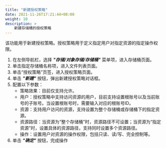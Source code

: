```yaml
---
title: "新建授权策略"
date: 2021-11-26T17:21:44+08:00
weight: 10
description: >
    新建存储桶的授权策略
---
```


该功能用于新建授权策略。授权策略用于定义指定用户对指定资源的指定操作权限。

1. 在左侧导航栏，选择 **_"存储/对象存储/存储桶"_** 菜单项，进入存储桶页面。
2. 单击指定存储桶名称项，进入文件列表页面。
2. 单击“授权策略”页签，进入授权策略页面。
3. 单击 **_"新建"_** 按钮，弹出新建授权策略对话框。
4. 配置以下参数：
    - 策略效果：目前仅支持允许。
    - 用户：授权策略中支持访问资源的用户，目前支持设置根账号以及当前账号的子账号。当设置根账号时，需要输入对应的根账号ID。
    - 资源：支持用户访问的资源，支持设置为整个存储桶或存储桶下的指定资源。
    - 资源路径：当资源为“整个存储桶”时，资源路径不可设置；当资源为“指定资源”时，设置具体的资源路径，支持同时设置多个资源路径。
    - 操作：设置用户对资源的操作权限，包括只读、读/写、完全控制等。
5. 单击 **_"确定"_** 按钮，完成操作